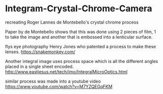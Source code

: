 # Integram-Crystal-Chrome-Camera
recreating Roger Lannes de Montebello's crystal chrome process


Paper by de Montebello shows that this was done using 2 pieces of film, 1 to take the image and another that is embossed into a lenticular surface. 


flys eye photography Henry Jones who patented a process to make these lenses. 
https://snakemonkey.com/

Another integral image uses process space which is all the different angles placed in a single sheet encoded. 
http://www.eastjesus.net/tech/imo/IntegralMicroOptics.html

similar process was made into a youtube video 
https://www.youtube.com/watch?v=M7YZQEGqFKM
